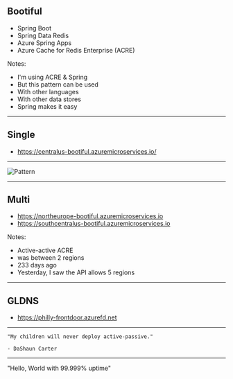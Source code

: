 ## Bootiful

- Spring Boot
- Spring Data Redis
- Azure Spring Apps
- Azure Cache for Redis Enterprise (ACRE)

Notes:
- I'm using ACRE & Spring
- But this pattern can be used
- With other languages
- With other data stores
- Spring makes it easy

---

## Single

- https://centralus-bootiful.azuremicroservices.io/

---

![Pattern](images/whynot5.png)

---

## Multi

- https://northeurope-bootiful.azuremicroservices.io
- https://southcentralus-bootiful.azuremicroservices.io

Notes:
- Active-active ACRE
- was between 2 regions
- 233 days ago
- Yesterday, I saw the API allows 5 regions

---

## GLDNS

- https://philly-frontdoor.azurefd.net

---

```
"My children will never deploy active-passive."

- DaShaun Carter
```

---

"Hello, World with 99.999% uptime"